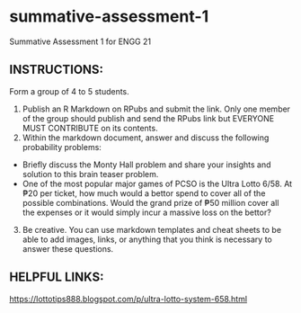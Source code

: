 # summative-assessment-1
Summative Assessment 1 for ENGG 21
## INSTRUCTIONS:

Form a group of 4 to 5 students. 
1. Publish an R Markdown on RPubs and submit the link. Only one member of the group should publish and send the RPubs link but EVERYONE MUST CONTRIBUTE on its contents.
2. Within the markdown document, answer and discuss the following probability problems:
  - Briefly discuss the Monty Hall problem and share your insights and solution to this brain teaser problem.
  - One of the most popular major games of PCSO is the Ultra Lotto 6/58. At ₱20 per ticket, how much would a bettor spend to cover all of the possible combinations. Would the grand prize of ₱50 million cover all the expenses or it would simply incur a massive loss on the bettor?
3. Be creative. You can use markdown templates and cheat sheets to be able to add images, links, or anything that you think is necessary to answer these questions.


## HELPFUL LINKS:

https://lottotips888.blogspot.com/p/ultra-lotto-system-658.html
